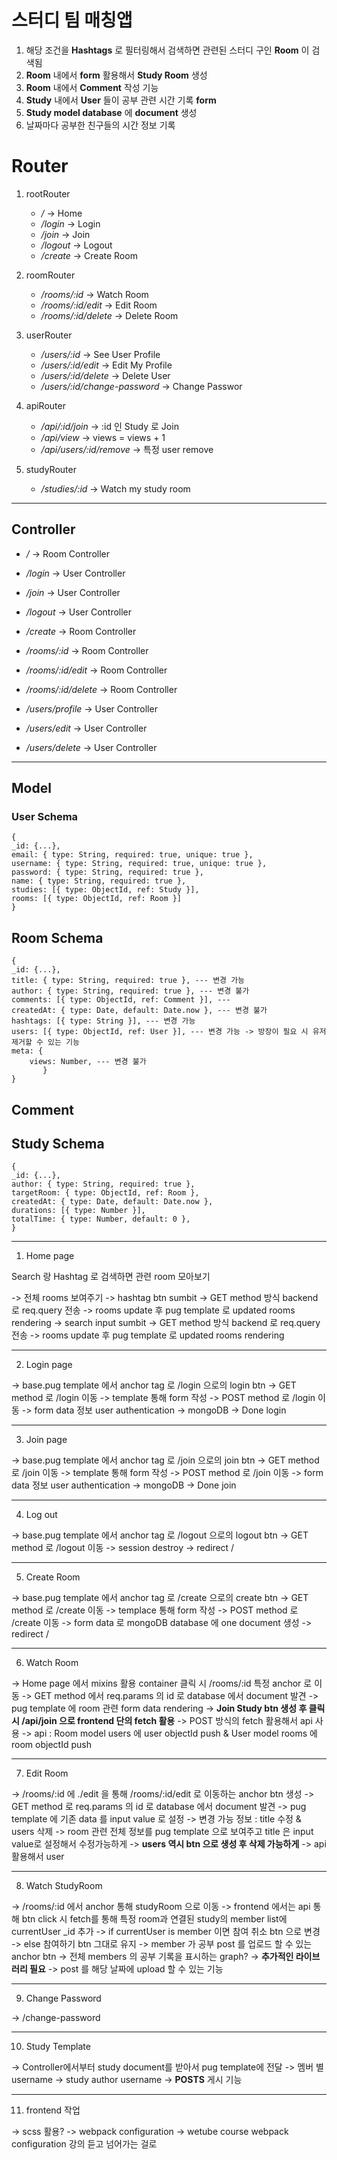 # 스터디 팀 매칭앱

1. 해당 조건을 **Hashtags** 로 필터링해서 검색하면 관련된 스터디 구인 **Room** 이 검색됨
2. **Room** 내에서 **form** 활용해서 **Study Room** 생성
3. **Room** 내에서 **Comment** 작성 기능
4. **Study** 내에서 **User** 들이 공부 관련 시간 기록 **form**
5. **Study model database** 에 **document** 생성
6. 날짜마다 공부한 친구들의 시간 정보 기록

# Router

1. rootRouter 

   *  */* -> Home
   * */login* -> Login
   * */join* -> Join
   * */logout* -> Logout
   * */create* -> Create Room

2. roomRouter

   * */rooms/:id* -> Watch Room
   * */rooms/:id/edit* -> Edit Room
   * */rooms/:id/delete* -> Delete Room

3. userRouter

   * */users/:id* -> See User Profile
   * */users/:id/edit* -> Edit My Profile
   * */users/:id/delete* -> Delete User
   * */users/:id/change-password* -> Change Passwor

4. apiRouter

    * */api/:id/join* -> :id 인 Study 로 Join
    * */api/view* -> views = views + 1
    * */api/users/:id/remove* -> 특정 user remove

5. studyRouter

    * */studies/:id* -> Watch my study room

----------------------------------------------------------------

## Controller

   * */* -> Room Controller
   * */login* -> User Controller
   * */join* -> User Controller
   * */logout* -> User Controller
   * */create* -> Room Controller

   * */rooms/:id* -> Room Controller
   * */rooms/:id/edit* -> Room Controller
   * */rooms/:id/delete* -> Room Controller

   * */users/profile* -> User Controller
   * */users/edit* -> User Controller
   * */users/delete* -> User Controller


----------------------------------------------------------------

## Model

### User Schema
    {
    _id: {...},
    email: { type: String, required: true, unique: true },
    username: { type: String, required: true, unique: true },
    password: { type: String, required: true },
    name: { type: String, required: true },
    studies: [{ type: ObjectId, ref: Study }],
    rooms: [{ type: ObjectId, ref: Room }]
    }

## Room Schema 
    {
    _id: {...},
    title: { type: String, required: true }, --- 변경 가능
    author: { type: String, required: true }, --- 변경 불가
    comments: [{ type: ObjectId, ref: Comment }], --- 
    createdAt: { type: Date, default: Date.now }, --- 변경 불가
    hashtags: [{ type: String }], --- 변경 가능
    users: [{ type: ObjectId, ref: User }], --- 변경 가능 -> 방장이 필요 시 유저 제거할 수 있는 기능
    meta: {
        views: Number, --- 변경 불가
           }
    }

## Comment

## Study Schema 
    {
    _id: {...},
    author: { type: String, required: true },
    targetRoom: { type: ObjectId, ref: Room },
    createdAt: { type: Date, default: Date.now },
    durations: [{ type: Number }],
    totalTime: { type: Number, default: 0 },
    }


----------------------------------------------------------------


1. Home page

Search 랑 Hashtag 로 검색하면 관련 room 모아보기

-> 전체 rooms 보여주기
-> hashtag btn sumbit -> GET method 방식 backend 로 req.query 전송 -> rooms update 후 pug template 로 updated rooms rendering
-> search input sumbit -> GET method 방식 backend 로 req.query 전송 -> rooms update 후 pug template 로 updated rooms rendering 


----------------------------------------------------------------

2. Login page

-> base.pug template 에서 anchor tag 로 /login 으로의 login btn
-> GET method 로 /login 이동 -> template 통해 form 작성 -> POST method 로 /login 이동 -> form data 정보 user authentication
-> mongoDB 
-> Done login


----------------------------------------------------------------


3. Join page

-> base.pug template 에서 anchor tag 로 /join 으로의 join btn
-> GET method 로 /join 이동 -> template 통해 form 작성 -> POST method 로 /join 이동 -> form data 정보 user authentication
-> mongoDB 
-> Done join


----------------------------------------------------------------

4. Log out

-> base.pug template 에서 anchor tag 로 /logout 으로의 logout btn
-> GET method 로 /logout 이동 -> session destroy -> redirect /


----------------------------------------------------------------


5. Create Room

-> base.pug template 에서 anchor tag 로 /create 으로의 create btn
-> GET method 로 /create 이동 -> templace 통해 form 작성 -> POST method 로 /create 이동 
-> form data 로 mongoDB database 에 one document 생성
-> redirect /


----------------------------------------------------------------


6. Watch Room

-> Home page 에서 mixins 활용 container 클릭 시 /rooms/:id 특정 anchor 로 이동
-> GET method 에서 req.params 의 id 로 database 에서 document 발견 -> pug template 에 room 관련 form data rendering
-> __Join Study btn 생성 후 클릭 시 /api/join 으로 frontend 단의 fetch 활용__
-> POST 방식의 fetch 활용해서 api 사용
-> api : Room model users 에 user objectId push & User model rooms 에 room objectId push


----------------------------------------------------------------


7. Edit Room

-> /rooms/:id 에 ./edit 을 통해 /rooms/:id/edit 로 이동하는 anchor btn 생성
-> GET method 로 req.params 의 id 로 database 에서 document 발견 -> pug template 에 기존 data 를 input value 로 설정
-> 변경 가능 정보 : title 수정 & users 삭제
-> room 관련 전체 정보를 pug template 으로 보여주고 title 은 input value로 설정해서 수정가능하게
-> __users 역시 btn 으로 생성 후 삭제 가능하게__ -> api 활용해서 user

----------------------------------------------------------------

8. Watch StudyRoom

-> /rooms/:id 에서 anchor 통해 studyRoom 으로 이동
-> frontend 에서는 api 통해 btn click 시 fetch를 통해 특정 room과 연결된 study의 member list에 currentUser _id 추가
-> if currentUser is member 이면 참여 취소 btn 으로 변경
-> else 참여하기 btn 그대로 유지
-> member 가 공부 post 를 업로드 할 수 있는 anchor btn
-> 전체 members 의 공부 기록을 표시하는 graph? -> __추가적인 라이브러리 필요__
-> post 를 해당 날짜에 upload 할 수 있는 기능 

----------------------------------------------------------------

9. Change Password

-> /change-password

----------------------------------------------------------------

10. Study Template

-> Controller에서부터 study document를 받아서 pug template에 전달
-> 멤버 별 username
-> study author username
-> __POSTS__ 게시 기능

----------------------------------------------------------------

11. frontend 작업

-> scss 활용?
-> webpack configuration
-> wetube course webpack configuration 강의 듣고 넘어가는 걸로

